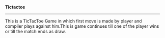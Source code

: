 **Tictactoe**
** **
This is a TicTacToe Game in which first move is made by player and compiler plays against him.This is game continues till one of the player wins or till the match ends as draw.
